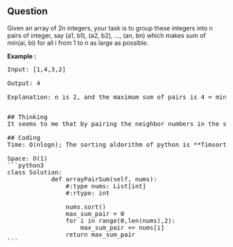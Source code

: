 ## Question
Given an array of 2n integers, your task is to group these integers into n pairs of integer, say (a1, b1), (a2, b2), ..., (an, bn) which makes sum of min(ai, bi) for all i from 1 to n as large as possible. </br>

**Example :**   
<pre>
Input: [1,4,3,2] </br>
Output: 4 </br>
Explanation: n is 2, and the maximum sum of pairs is 4 = min(1, 2) + min(3, 4).
<pre>

## Thinking
It seems to me that by pairing the neighbor numbers in the sorted list will result the maximum value.

## Coding
Time: O(nlogn); The sorting aldorithm of python is **Timsort** which is average O(nlogn), and the adding process goes through the whole array once. </br>
Space: O(1)
```python3
class Solution:
            def arrayPairSum(self, nums):
                #:type nums: List[int]
                #:rtype: int

                nums.sort()
                max_sum_pair = 0
                for i in range(0,len(nums),2):
                    max_sum_pair += nums[i] 
                return max_sum_pair
```

